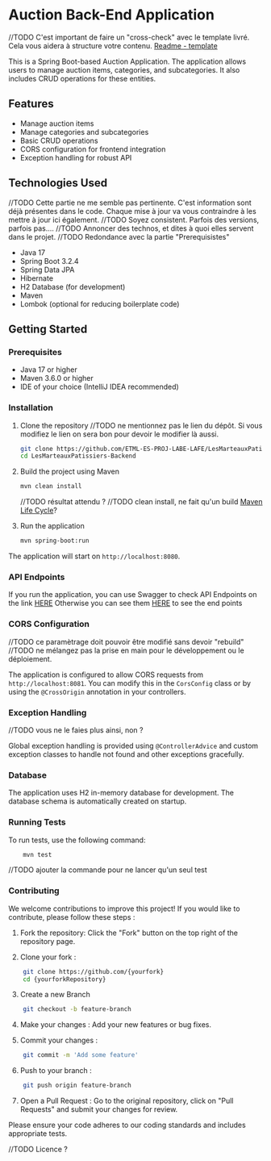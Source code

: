 # Auction Back-End Application

//TODO C'est important de faire un "cross-check" avec le template livré. Cela vous aidera à structure votre contenu. [Readme - template](https://github.com/NGY-TEMPLATE/MASTER-README)

This is a Spring Boot-based Auction Application. The application allows users to manage auction items, categories, and subcategories. It also includes CRUD operations for these entities.

## Features

- Manage auction items
- Manage categories and subcategories
- Basic CRUD operations
- CORS configuration for frontend integration
- Exception handling for robust API

## Technologies Used

//TODO Cette partie ne me semble pas pertinente. C'est information sont déjà présentes dans le code. Chaque mise à jour va vous contraindre à les mettre à jour ici également.
//TODO Soyez consistent. Parfois des versions, parfois pas....
//TODO Annoncer des technos, et dites à quoi elles servent dans le projet.
//TODO Redondance avec la partie "Prerequisistes"

- Java 17
- Spring Boot 3.2.4
- Spring Data JPA
- Hibernate
- H2 Database (for development)
- Maven
- Lombok (optional for reducing boilerplate code)

## Getting Started

### Prerequisites

- Java 17 or higher
- Maven 3.6.0 or higher
- IDE of your choice (IntelliJ IDEA recommended)

### Installation

1. Clone the repository
    //TODO ne mentionnez pas le lien du dépôt. Si vous modifiez le lien on sera bon pour devoir le modifier là aussi.

    ```bash
    git clone https://github.com/ETML-ES-PROJ-LABE-LAFE/LesMarteauxPatissiers-Backend.git
    cd LesMarteauxPatissiers-Backend
    ```

2. Build the project using Maven
    ```bash
    mvn clean install
    ```

    //TODO résultat attendu ?
    //TODO clean install, ne fait qu'un build [Maven Life Cycle](https://www.marcobehler.com/guides/mvn-clean-install-a-short-guide-to-maven)?

3. Run the application
    ```bash
    mvn spring-boot:run
    ```

The application will start on `http://localhost:8080`.

### API Endpoints

If you run the application, you can use Swagger to check API Endpoints on the link [HERE](http://localhost:8080/swagger-ui.html)
Otherwise you can see them [HERE](https://github.com/ETML-ES-PROJ-LABE-LAFE/LesMarteauxPatissiers-Backend/wiki/API-END-POINTS) to see the end points 

### CORS Configuration

//TODO ce paramètrage doit pouvoir être modifié sans devoir "rebuild"
//TODO ne mélangez pas la prise en main pour le développement ou le déploiement.

The application is configured to allow CORS requests from `http://localhost:8081`. You can modify this in the `CorsConfig` class or by using the `@CrossOrigin` annotation in your controllers.

### Exception Handling

//TODO vous ne le faies plus ainsi, non ?

Global exception handling is provided using `@ControllerAdvice` and custom exception classes to handle not found and other exceptions gracefully.

### Database

The application uses H2 in-memory database for development. The database schema is automatically created on startup.

### Running Tests

To run tests, use the following command:
```bash
    mvn test
```

//TODO ajouter la commande pour ne lancer qu'un seul test

### Contributing

We welcome contributions to improve this project! If you would like to contribute, please follow these steps :

1. Fork the repository: Click the "Fork" button on the top right of the repository page.

2. Clone your fork :
```bash
    git clone https://github.com/{yourfork}
    cd {yourforkRepository}
```

3. Create a new Branch
```bash
    git checkout -b feature-branch
```

4. Make your changes : Add your new features or bug fixes.

5. Commit your changes : 
```bash
    git commit -m 'Add some feature'
```

6. Push to your branch :
```bash
    git push origin feature-branch
```

7. Open a Pull Request : Go to the original repository, click on "Pull Requests" and submit your changes for review.


Please ensure your code adheres to our coding standards and includes appropriate tests.


//TODO Licence ?
